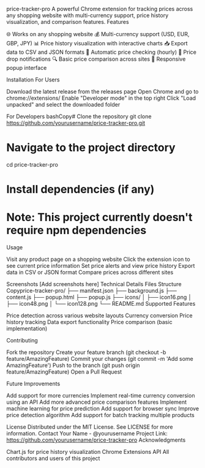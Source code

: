 price-tracker-pro
A powerful Chrome extension for tracking prices across any shopping website with multi-currency support, price history visualization, and comparison features.
Features

🌐 Works on any shopping website
💰 Multi-currency support (USD, EUR, GBP, JPY)
📊 Price history visualization with interactive charts
📥 Export data to CSV and JSON formats
🔄 Automatic price checking (hourly)
🔔 Price drop notifications
🔍 Basic price comparison across sites
📱 Responsive popup interface

Installation
For Users

Download the latest release from the releases page
Open Chrome and go to chrome://extensions/
Enable "Developer mode" in the top right
Click "Load unpacked" and select the downloaded folder

For Developers
bashCopy# Clone the repository
git clone https://github.com/yourusername/price-tracker-pro.git

# Navigate to the project directory
cd price-tracker-pro

# Install dependencies (if any)
# Note: This project currently doesn't require npm dependencies
Usage

Visit any product page on a shopping website
Click the extension icon to see current price information
Set price alerts and view price history
Export data in CSV or JSON format
Compare prices across different sites

Screenshots
[Add screenshots here]
Technical Details
Files Structure
Copyprice-tracker-pro/
├── manifest.json
├── background.js
├── content.js
├── popup.html
├── popup.js
├── icons/
│   ├── icon16.png
│   ├── icon48.png
│   └── icon128.png
└── README.md
Supported Features

Price detection across various website layouts
Currency conversion
Price history tracking
Data export functionality
Price comparison (basic implementation)

Contributing

Fork the repository
Create your feature branch (git checkout -b feature/AmazingFeature)
Commit your changes (git commit -m 'Add some AmazingFeature')
Push to the branch (git push origin feature/AmazingFeature)
Open a Pull Request

Future Improvements

 Add support for more currencies
 Implement real-time currency conversion using an API
 Add more advanced price comparison features
 Implement machine learning for price prediction
 Add support for browser sync
 Improve price detection algorithm
 Add support for batch tracking multiple products

License
Distributed under the MIT License. See LICENSE for more information.
Contact
Your Name - @yourusername
Project Link: https://github.com/yourusername/price-tracker-pro
Acknowledgments

Chart.js for price history visualization
Chrome Extensions API
All contributors and users of this project
